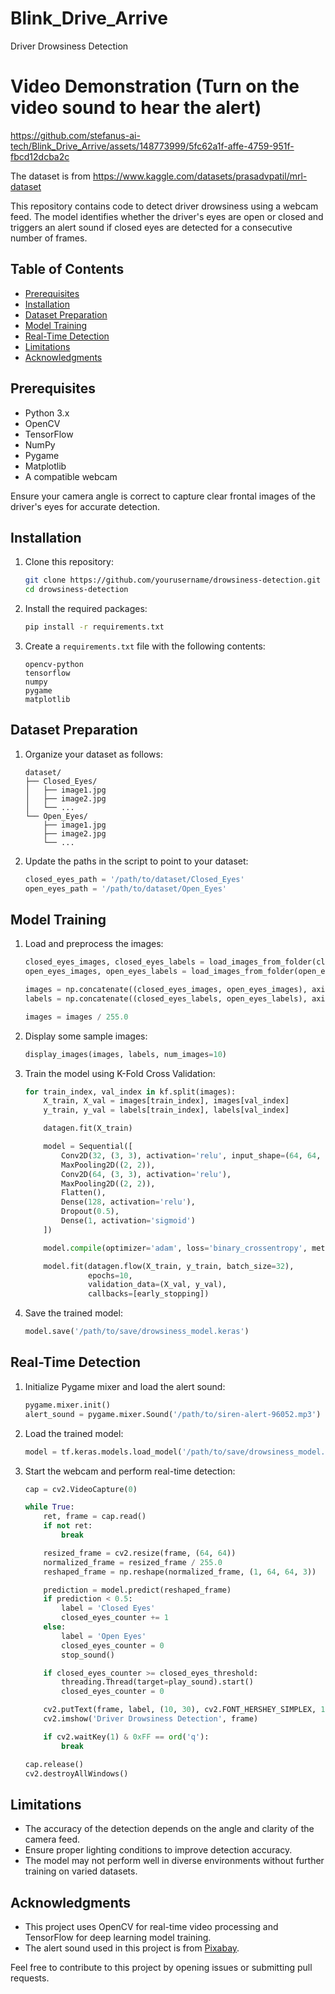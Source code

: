 # Blink_Drive_Arrive
Driver Drowsiness Detection

# Video Demonstration (Turn on the video sound to hear the alert)

https://github.com/stefanus-ai-tech/Blink_Drive_Arrive/assets/148773999/5fc62a1f-affe-4759-951f-fbcd12dcba2c

The dataset is from https://www.kaggle.com/datasets/prasadvpatil/mrl-dataset

This repository contains code to detect driver drowsiness using a webcam feed. The model identifies whether the driver's eyes are open or closed and triggers an alert sound if closed eyes are detected for a consecutive number of frames.

## Table of Contents

- [Prerequisites](#prerequisites)
- [Installation](#installation)
- [Dataset Preparation](#dataset-preparation)
- [Model Training](#model-training)
- [Real-Time Detection](#real-time-detection)
- [Limitations](#limitations)
- [Acknowledgments](#acknowledgments)

## Prerequisites

- Python 3.x
- OpenCV
- TensorFlow
- NumPy
- Pygame
- Matplotlib
- A compatible webcam

Ensure your camera angle is correct to capture clear frontal images of the driver's eyes for accurate detection.

## Installation

1. Clone this repository:
   ```sh
   git clone https://github.com/yourusername/drowsiness-detection.git
   cd drowsiness-detection
   ```

2. Install the required packages:
   ```sh
   pip install -r requirements.txt
   ```

3. Create a `requirements.txt` file with the following contents:
   ```
   opencv-python
   tensorflow
   numpy
   pygame
   matplotlib
   ```

## Dataset Preparation

1. Organize your dataset as follows:
   ```
   dataset/
   ├── Closed_Eyes/
   │   ├── image1.jpg
   │   ├── image2.jpg
   │   └── ...
   └── Open_Eyes/
       ├── image1.jpg
       ├── image2.jpg
       └── ...
   ```

2. Update the paths in the script to point to your dataset:
   ```python
   closed_eyes_path = '/path/to/dataset/Closed_Eyes'
   open_eyes_path = '/path/to/dataset/Open_Eyes'
   ```

## Model Training

1. Load and preprocess the images:
   ```python
   closed_eyes_images, closed_eyes_labels = load_images_from_folder(closed_eyes_path)
   open_eyes_images, open_eyes_labels = load_images_from_folder(open_eyes_path)

   images = np.concatenate((closed_eyes_images, open_eyes_images), axis=0)
   labels = np.concatenate((closed_eyes_labels, open_eyes_labels), axis=0)

   images = images / 255.0
   ```

2. Display some sample images:
   ```python
   display_images(images, labels, num_images=10)
   ```

3. Train the model using K-Fold Cross Validation:
   ```python
   for train_index, val_index in kf.split(images):
       X_train, X_val = images[train_index], images[val_index]
       y_train, y_val = labels[train_index], labels[val_index]

       datagen.fit(X_train)

       model = Sequential([
           Conv2D(32, (3, 3), activation='relu', input_shape=(64, 64, 3)),
           MaxPooling2D((2, 2)),
           Conv2D(64, (3, 3), activation='relu'),
           MaxPooling2D((2, 2)),
           Flatten(),
           Dense(128, activation='relu'),
           Dropout(0.5),
           Dense(1, activation='sigmoid')
       ])

       model.compile(optimizer='adam', loss='binary_crossentropy', metrics=['accuracy'])

       model.fit(datagen.flow(X_train, y_train, batch_size=32), 
                 epochs=10, 
                 validation_data=(X_val, y_val),
                 callbacks=[early_stopping])
   ```

4. Save the trained model:
   ```python
   model.save('/path/to/save/drowsiness_model.keras')
   ```

## Real-Time Detection

1. Initialize Pygame mixer and load the alert sound:
   ```python
   pygame.mixer.init()
   alert_sound = pygame.mixer.Sound('/path/to/siren-alert-96052.mp3')
   ```

2. Load the trained model:
   ```python
   model = tf.keras.models.load_model('/path/to/save/drowsiness_model.keras')
   ```

3. Start the webcam and perform real-time detection:
   ```python
   cap = cv2.VideoCapture(0)
   
   while True:
       ret, frame = cap.read()
       if not ret:
           break

       resized_frame = cv2.resize(frame, (64, 64))
       normalized_frame = resized_frame / 255.0
       reshaped_frame = np.reshape(normalized_frame, (1, 64, 64, 3))

       prediction = model.predict(reshaped_frame)
       if prediction < 0.5:
           label = 'Closed Eyes'
           closed_eyes_counter += 1
       else:
           label = 'Open Eyes'
           closed_eyes_counter = 0
           stop_sound()

       if closed_eyes_counter >= closed_eyes_threshold:
           threading.Thread(target=play_sound).start()
           closed_eyes_counter = 0

       cv2.putText(frame, label, (10, 30), cv2.FONT_HERSHEY_SIMPLEX, 1, (0, 255, 0), 2)
       cv2.imshow('Driver Drowsiness Detection', frame)

       if cv2.waitKey(1) & 0xFF == ord('q'):
           break

   cap.release()
   cv2.destroyAllWindows()
   ```

## Limitations

- The accuracy of the detection depends on the angle and clarity of the camera feed.
- Ensure proper lighting conditions to improve detection accuracy.
- The model may not perform well in diverse environments without further training on varied datasets.

## Acknowledgments

- This project uses OpenCV for real-time video processing and TensorFlow for deep learning model training.
- The alert sound used in this project is from [Pixabay](https://pixabay.com/sound-effects/search/alert/).

Feel free to contribute to this project by opening issues or submitting pull requests.

